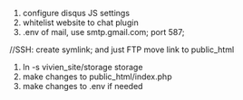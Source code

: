 1. configure disqus JS settings
2. whitelist website to chat plugin
4. .env of mail, use smtp.gmail.com; port 587;


//SSH: create symlink; and just FTP move link to public_html
1. ln -s vivien_site/storage storage
2. make changes to public_html/index.php
3. make changes to .env if needed

